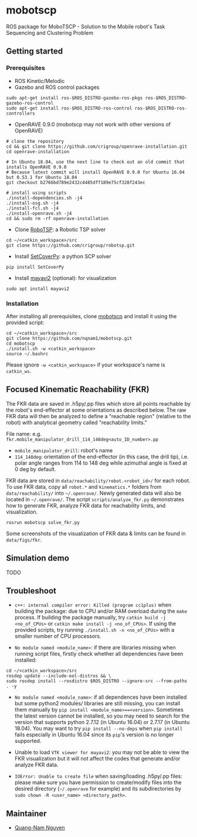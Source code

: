 # mobotscp
ROS package for MoboTSCP - Solution to the Mobile robot's Task Sequencing and Clustering Problem


## Getting started
### Prerequisites
* ROS Kinetic/Melodic
* Gazebo and ROS control packages
```
sudo apt-get install ros-$ROS_DISTRO-gazebo-ros-pkgs ros-$ROS_DISTRO-gazebo-ros-control
sudo apt-get install ros-$ROS_DISTRO-ros-control ros-$ROS_DISTRO-ros-controllers
```
* OpenRAVE 0.9.0 (mobotscp may not work with other versions of OpenRAVE)
```
# clone the repository
cd && git clone https://github.com/crigroup/openrave-installation.git
cd openrave-installation

# In Ubuntu 18.04, use the next line to check out an old commit that installs OpenRAVE 0.9.0
# Because latest commit will install OpenRAVE 0.9.0 for Ubuntu 16.04 but 0.53.1 for Ubuntu 18.04
git checkout b2766bd789e2432c4485dff189e75cf328f243ec

# install using scripts
./install-dependencies.sh -j4
./install-osg.sh -j4
./install-fcl.sh -j4
./install-openrave.sh -j4
cd && sudo rm -rf openrave-installation
```
* Clone [RoboTSP](https://github.com/crigroup/robotsp.git): a Robotic TSP solver
```
cd ~/<catkin_workspace>/src
git clone https://github.com/crigroup/robotsp.git
```
* Install [SetCoverPy](https://github.com/guangtunbenzhu/SetCoverPy): a python SCP solver
```
pip install SetCoverPy
```
* Install [mayavi2](https://docs.enthought.com/mayavi/mayavi/overview.html) (optional): for visualization
```
sudo apt install mayavi2
```

### Installation
After installing all prerequisites, clone [mobotscp](https://github.com/nqnam1/mobotscp.git) 
and install it using the provided script: 
```
cd ~/<catkin_workspace>/src
git clone https://github.com/nqnam1/mobotscp.git
cd mobotscp
./install.sh -w <catkin_workspace>
source ~/.bashrc
```
Please ignore `-w <catkin_workspace>` if your workspace's name is `catkin_ws`.


## Focused Kinematic Reachability (FKR)
The FKR data are saved in .h5py/.pp files which store all points reachable by the robot's end-effector 
at some orientations as described below. The raw FKR data will then be analyzed to define a "reachable 
region" (relative to the robot) with analytical geometry called "reachability limits." 

File name: e.g. `fkr.mobile_manipulator_drill_114_148deg<auto_ID_number>.pp`
* `mobile_manipulator_drill`: robot's name
* `114_148deg`: orientation of the end-effector (in this case, the drill tip), i.e. polar angle 
ranges from 114 to 148 deg while azimuthal angle is fixed at 0 deg by default.

FKR data are stored in `data/reachability/robot.<robot_id>/` for each robot. To use FKR data, 
copy all `robot.*` and `kinematics.*` folders from `data/reachability/` into `~/.openrave/`. 
Newly generated data will also be located in `~/.openrave/`. The script `scripts/analyze_fkr.py` 
demonstrates how to generate FKR, analyze FKR data for reachability limits, and visualization.
```
rosrun mobotscp solve_fkr.py
```
Some screenshots of the visualization of FKR data & limits can be found in `data/figs/fkr`.


## Simulation demo
TODO


## Troubleshoot
* `c++: internal compiler error: Killed (program cc1plus)` when building the package: due to CPU 
and/or RAM overload during the `make` process. If building the package manually, try 
`catkin build -j <no_of_CPUs>` or `catkin make install -j <no_of_CPUs>`. If using the provided 
scripts, try running `./install.sh -n <no_of_CPUs>` with a smaller number of CPU processors. 

* `No module named <module_name>`: if there are libraries missing when running script files, 
firstly check whether all dependencies have been installed:
```
cd ~/<catkin_workspace>/src
rosdep update --include-eol-distros && \
sudo rosdep install --rosdistro $ROS_DISTRO --ignore-src --from-paths . -y
```

* `No module named <module_name>`: if all dependences have been installed but some python2 modules/
libraries are still missing, you can install them manually by `pip install <module_name>==<version>`. 
Sometimes the latest version cannot be installed, so you may need to search for the version that supports 
python 2.7.12 (in Ubuntu 16.04) or 2.7.17 (in Ubuntu 18.04). You may want to try `pip install --no-deps` 
when `pip install` fails especially in Ubuntu 16.04 since its `pip`'s version is no longer supported.

* Unable to load `VTK viewer for mayavi2`: you may not be able to view the FKR visualization 
but it will not affect the codes that generate and/or analyze FKR data.

* `IOError: Unable to create file` when saving/loading .h5py/.pp files: please make sure you 
have permission to create/modify files into the desired directory (`~/.openrave` for example) 
and its subdirectories by `sudo chown -R <user_name> <directory_path>`.


## Maintainer
* [Quang-Nam Nguyen](mailto:quangnam.nguyen@ntu.edu.sg)
